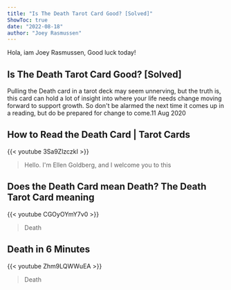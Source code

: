 ```yaml
---
title: "Is The Death Tarot Card Good? [Solved]"
ShowToc: true 
date: "2022-08-18"
author: "Joey Rasmussen" 
---
```


Hola, iam Joey Rasmussen, Good luck today!
## Is The Death Tarot Card Good? [Solved]
Pulling the Death card in a tarot deck may seem unnerving, but the truth is, this card can hold a lot of insight into where your life needs change moving forward to support growth. So don't be alarmed the next time it comes up in a reading, but do be prepared for change to come.11 Aug 2020

## How to Read the Death Card | Tarot Cards
{{< youtube 3Sa9ZlzczkI >}}
>Hello. I'm Ellen Goldberg, and I welcome you to this 

## Does the Death Card mean Death? The Death Tarot Card meaning
{{< youtube CGOyOYmY7v0 >}}
>Death

## Death in 6 Minutes
{{< youtube Zhm9LQWWuEA >}}
>Death

